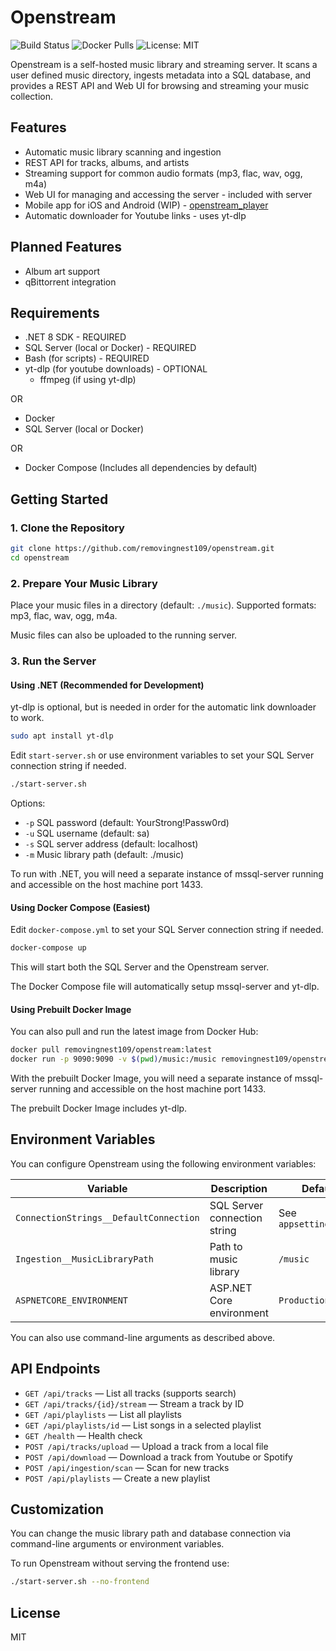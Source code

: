 # Openstream

![Build Status](https://github.com/removingnest109/openstream/actions/workflows/docker-image.yml/badge.svg)
![Docker Pulls](https://img.shields.io/docker/pulls/removingnest109/openstream)
![License: MIT](https://img.shields.io/badge/License-MIT-yellow.svg)

Openstream is a self-hosted music library and streaming server. It scans a user defined music directory, ingests metadata into a SQL database, and provides a REST API and Web UI for browsing and streaming your music collection.

## Features

- Automatic music library scanning and ingestion
- REST API for tracks, albums, and artists
- Streaming support for common audio formats (mp3, flac, wav, ogg, m4a)
- Web UI for managing and accessing the server - included with server
- Mobile app for iOS and Android (WIP) - [openstream_player](https://github.com/removingnest109/openstream_player)
- Automatic downloader for Youtube links - uses yt-dlp

## Planned Features

- Album art support
- qBittorrent integration

## Requirements

- .NET 8 SDK - REQUIRED
- SQL Server (local or Docker) - REQUIRED
- Bash (for scripts) - REQUIRED
- yt-dlp (for youtube downloads) - OPTIONAL
  - ffmpeg (if using yt-dlp)

OR

- Docker
- SQL Server (local or Docker)

OR

- Docker Compose (Includes all dependencies by default)

## Getting Started

### 1. Clone the Repository

```bash
git clone https://github.com/removingnest109/openstream.git
cd openstream
```

### 2. Prepare Your Music Library

Place your music files in a directory (default: `./music`). Supported formats: mp3, flac, wav, ogg, m4a.

Music files can also be uploaded to the running server.

### 3. Run the Server

#### Using .NET (Recommended for Development)

yt-dlp is optional, but is needed in order for the automatic link downloader to work.

```bash
sudo apt install yt-dlp
```

Edit `start-server.sh` or use environment variables to set your SQL Server connection string if needed.

```bash
./start-server.sh
```

Options:

- `-p` SQL password (default: YourStrong!Passw0rd)
- `-u` SQL username (default: sa)
- `-s` SQL server address (default: localhost)
- `-m` Music library path (default: ./music)

To run with .NET, you will need a separate instance of mssql-server running and accessible on the host machine port 1433.

#### Using Docker Compose (Easiest)

Edit `docker-compose.yml` to set your SQL Server connection string if needed.

```bash
docker-compose up
```

This will start both the SQL Server and the Openstream server.

The Docker Compose file will automatically setup mssql-server and yt-dlp.

#### Using Prebuilt Docker Image

You can also pull and run the latest image from Docker Hub:

```bash
docker pull removingnest109/openstream:latest
docker run -p 9090:9090 -v $(pwd)/music:/music removingnest109/openstream:latest
```

With the prebuilt Docker Image, you will need a separate instance of mssql-server running and accessible on the host machine port 1433.

The prebuilt Docker Image includes yt-dlp.

## Environment Variables

You can configure Openstream using the following environment variables:

| Variable                | Description                        | Default                        |
|-------------------------|------------------------------------|---------------------------------|
| `ConnectionStrings__DefaultConnection` | SQL Server connection string         | See `appsettings.json`          |
| `Ingestion__MusicLibraryPath`          | Path to music library                | `/music`                       |
| `ASPNETCORE_ENVIRONMENT`               | ASP.NET Core environment             | `Production`                   |

You can also use command-line arguments as described above.

## API Endpoints

- `GET /api/tracks` — List all tracks (supports search)
- `GET /api/tracks/{id}/stream` — Stream a track by ID
- `GET /api/playlists` — List all playlists
- `GET /api/playlists/id` — List songs in a selected playlist
- `GET /health` — Health check
- `POST /api/tracks/upload` — Upload a track from a local file
- `POST /api/download` — Download a track from Youtube or Spotify
- `POST /api/ingestion/scan` — Scan for new tracks
- `POST /api/playlists` — Create a new playlist

## Customization

You can change the music library path and database connection via command-line arguments or environment variables.

To run Openstream without serving the frontend use:

```bash
./start-server.sh --no-frontend
```

## License

MIT
